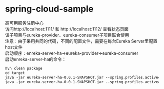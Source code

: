 # spring-cloud-sample

高可用服务注册中心<br/>
访问http://localhost:1111/ 和 http://localhost:1112/ 查看状态页面<br/>
该子项目与eureka-provider、eureka-consumer子项目联合使用<br/>
注意：由于采用共同的代码，不同的配置文件，需要在每台Eureka Server里配置host文件<br/>
启动顺序：enreka-server-ha->eureka-provider->eureka-consumer<br/>
启动enreka-server-ha的命令：
```xml
mvn clean package
cd target
java -jar eureka-server-ha-0.0.1-SNAPSHOT.jar --spring.profiles.active=peer1  
java -jar eureka-server-ha-0.0.1-SNAPSHOT.jar --spring.profiles.active=peer2  
```

